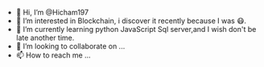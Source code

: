- 👋 Hi, I’m @Hicham197
- 👀 I’m interested in Blockchain, i discover it recently because I was 😷.
- 🌱 I’m currently learning python JavaScript Sql server,and I wish don't be late another time.
- 💞️ I’m looking to collaborate on ...
- 📫 How to reach me ...

<!---
Hicham197/Hicham197 is a ✨ special ✨ repository because its `README.md` (this file) appears on your GitHub profile.
You can click the Preview link to take a look at your changes.
--->
